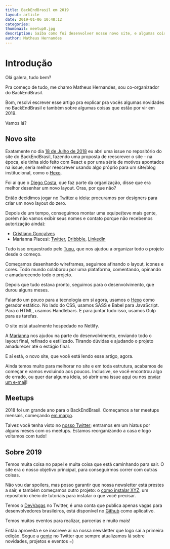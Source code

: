 ```yaml
---
title: BackEndBrasil em 2019
layout: article
date: 2019-01-06 10:48:12
categories:
thumbnail: meetup0.jpg
description: Saiba como foi desenvolver nosso novo site, e algumas coisas interessantes sobre o projeto em 2019!
author: Matheus Hernandes
---
```


# Introdução

Olá galera, tudo bem?

Pra começo de tudo, me chamo Matheus Hernandes, sou co-organizador do BackEndBrasil.

Bom, resolvi escrever esse artigo pra explicar pra vocês algumas novidades no BackEndBrasil e também sobre algumas coisas que estão por vir em 2019.

Vamos lá?

## Novo site

Exatamente no dia [18 de Julho de 2018](https://github.com/backend-br/backend-br.github.io/issues/32) eu abri uma issue no repositório do site do BackEndBrasil, fazendo uma proposta de reescrever o site - na época, ele tinha sido feito com React e por uma série de motivos apontados na issue, seria melhor reescrever usando algo próprio para um site/blog institucional, como o [Hexo](https://hexo.io).

Foi aí que o [Diego Costa](https://github.com/diegocosta), que faz parte da organização, disse que era melhor desenhar um novo layout. Oras, por que não?

Então decidimos jogar no [Twitter](https://twitter.com/BackendBrasil/status/1021407625685192705) a ideia: procuramos por designers para criar um novo layout do zero.

Depois de um tempo, conseguimos montar uma equipe(teve mais gente, porém não vamos exibir seus nomes e contato porque não recebemos autorização ainda):

- [Cristiano Gonçalves](https://twitter.com/Gonkristiano)
- Marianna Piacesi: [Twitter](https://twitter.com/mahpiacesi), [Dribbble](https://dribbble.com/mahpiacesi), [LinkedIn](https://www.linkedin.com/in/mahpiacesi/)

Tudo isso orquestrado pelo [Tuxu](http://tuxu.com.br/), que nos ajudou a organizar todo o projeto desde o começo.

Começamos desenhando wireframes, seguimos afinando o layout, ícones e cores. Todo mundo colaborou por uma plataforma, comentando, opinando e amadurecendo todo o projeto.

Depois que tudo estava pronto, seguimos para o desenvolvimento, que durou alguns meses.

Falando um pouco para a tecnologia em si agora, usamos o [Hexo](https://hexo.io) como gerador estático. No lado do CSS, usamos SASS e Babel para JavaScript. Para o HTML, usamos Handlebars. E para juntar tudo isso, usamos Gulp para as tarefas.

O site está atualmente hospedado no Netlify.

A [Marianna](https://twitter.com/mahpiacesi) nos ajudou na parte do desenvolvimento, enviando todo o layout final, refinado e estilizado. Tirando dúvidas e ajudando o projeto amadurecer até o estágio final.

E aí está, o novo site, que você está lendo esse artigo, agora.

Ainda temos muito para melhorar no site e em toda estrutura, acabamos de começar e vamos evoluindo aos poucos. Inclusive, se você encontrou algo de errado, ou quer dar alguma ideia, só abrir uma issue [aqui](http://github.com/backend-br/backend-br.github.io/issues) ou nos [enviar um e-mail](mailto:backendbr@gmail.com)!

## Meetups

2018 foi um grande ano para o BackEndBrasil. Começamos a ter meetups mensais, começando [em março](https://www.meetup.com/pt-BR/BackEndBr/events/247616504/).

Talvez você tenha visto no [nosso Twitter](https://twitter.com/BackEndBrasil); entramos em um hiatus por alguns meses com os meetups. Estamos reorganizando a casa e logo voltamos com tudo!

## Sobre 2019

Temos muita coisa no papel e muita coisa que está caminhando para sair. O site era o nosso objetivo principal, para conseguirmos correr com outras coisas.

Não vou dar spoilers, mas posso garantir que nossa newsletter está prestes a sair, e também começamos outro projeto: o [como instalar XYZ](https://github.com/backend-br/como-instalar-xyz), um repositório cheio de tutoriais para instalar o que você precisar.

Temos o [DevVagas](https://twitter.com/DevVagas) no Twitter, é uma conta que publica apenas vagas para desenvolvedores brasileiros, está disponível no [Github](https://github.com/apps/dev-vagas-br) como aplicativo.

Temos muitos eventos para realizar, parcerias e muito mais!

Então aproveita e se inscreve aí na nossa newsletter que logo saí a primeira edição. Segue a [gente](https://twitter.com/BackEndBrasil) no Twitter que sempre atualizamos lá sobre novidades, projetos e eventos =)
